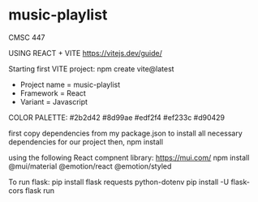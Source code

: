 # music-playlist
CMSC 447

USING REACT + VITE
https://vitejs.dev/guide/

Starting first VITE project:
npm create vite@latest

- Project name = music-playlist
- Framework = React
- Variant = Javascript

COLOR PALETTE:
#2b2d42
#8d99ae
#edf2f4
#ef233c
#d90429

first copy dependencies from my package.json to install all necessary dependencies for our project then,
npm install

using the following React compnent library: https://mui.com/
npm install @mui/material @emotion/react @emotion/styled

To run flask: 
pip install flask requests python-dotenv
pip install -U flask-cors
flask run 

